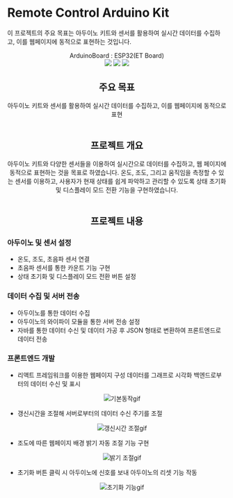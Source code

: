 # Remote Control Arduino Kit

이 프로젝트의 주요 목표는 아두이노 키트와 센서를 활용하여 실시간 데이터를 수집하고, 이를 웹페이지에 동적으로 표현하는 것입니다.

<div align=center>
    <div>ArduinoBoard : ESP32(ET Board) </div>
    <img src="https://img.shields.io/badge/arduino-00979D?style=for-the-badge&logo=arduino&logoColor=white">
    <img src="https://img.shields.io/badge/java-007396?style=for-the-badge&logo=java&logoColor=white">
    <img src="https://img.shields.io/badge/react-61DAFB?style=for-the-badge&logo=react&logoColor=white"><br/>
<div>



    
## 주요 목표

아두이노 키트와 센서를 활용하여 실시간 데이터를 수집하고, 이를 웹페이지에 동적으로 표현</br></br>



## 프로젝트 개요

아두이노 키트와 다양한 센서들을 이용하여 실시간으로 데이터를 수집하고, 웹 페이지에 동적으로 표현하는 것을 목표로 하였습니다. 온도, 조도, 그리고 움직임을 측정할 수 있는 센서를 이용하고, 사용자가 현재 상태를 쉽게 파악하고 관리할 수 있도록 상태 초기화 및 디스플레이 모드 전환 기능을 구현하였습니다.</br></br> 



## 프로젝트 내용

<div align=left>
    
### 아두이노 및 센서 설정

+ 온도, 조도, 초음파 센서 연결
+ 초음파 센서를 통한 카운트 기능 구현
+ 상태 초기화 및 디스플레이 모드 전환 버튼 설정
      
### 데이터 수집 및 서버 전송
+ 아두이노를 통한 데이터 수집
+ 아두이노의 와이파이 모듈을 통한 서버 전송 설정
+ 자바를 통한 데이터 수신 및 데이터 가공 후 JSON 형태로 변환하여 프론트엔드로 데이터 전송
      
### 프론트엔드 개발
+ 리액트 프레임워크를 이용한 웹페이지 구성
  데이터를 그래프로 시각화
  백엔드로부터의 데이터 수신 및 표시
  <div align=center>
      
  ![기본동작gif](https://github.com/JSK0406/personal_project_with_arduino_java_react/assets/122510664/f7e3b485-d663-4873-ad67-614dd41059b1)

  </div>
  

+ 갱신시간을 조절해 서버로부터의 데이터 수신 주기를 조절
  <div align=center>
      
  ![갱신시간 조절gif](https://github.com/JSK0406/personal_project_with_arduino_java_react/assets/122510664/708aacd6-85d3-45bc-b590-85c8a305865d)

  </div>

+ 조도에 따른 웹페이지 배경 밝기 자동 조절 기능 구현
   <div align=center>
       
  ![밝기 조절gif](https://github.com/JSK0406/personal_project_with_arduino_java_react/assets/122510664/232028fc-3ae1-4e57-a747-cae65606f5d9)

   </div>

+ 초기화 버튼 클릭 시 아두이노에 신호를 보내 아두이노의 리셋 기능 작동
  <div align=center>
      
  ![초기화 기능gif](https://github.com/JSK0406/personal_project_with_arduino_java_react/assets/122510664/40b8817d-b29c-4a6f-86cb-2f3a1cfbf23e)

  </div>
</div>
